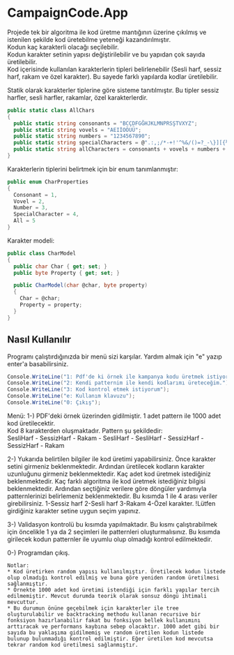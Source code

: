 # CampaignCode.App

Projede tek bir algoritma ile kod üretme mantığının üzerine çıkılmış ve istenilen şekilde kod üretebilme yeteneği kazandırılmıştır.  
Kodun kaç karakterli olacağı seçilebilir.  
Kodun karakter setinin yapısı değiştirilebilir ve bu yapıdan çok sayıda üretilebilir.  
Kod içerisinde kullanılan karakterlerin tipleri belirlenebilir (Sesli harf, sessiz harf, rakam ve özel karakter). Bu sayede farklı yapılarda kodlar üretilebilir.  

Statik olarak karakterler tiplerine göre sisteme tanıtılmıştır. Bu tipler sessiz harfler, sesli harfler, rakamlar, özel karakterlerdir.  
  
```csharp
public static class AllChars
{
  public static string consonants = "BCÇDFGĞHJKLMNPRSŞTVXYZ";
  public static string vovels = "AEIİOÖUÜ";
  public static string numbers = "1234567890";
  public static string specialCharacters = @".:,;/*-+!'^%&/()=?_-\}][{½$#£><@|";
  public static string allCharacters = consonants + vovels + numbers + specialCharacters;
}
```  

Karakterlerin tiplerini belirtmek için bir enum tanımlanmıştır:  

```csharp
public enum CharProperties
{
  Consonant = 1,
  Vovel = 2,
  Number = 3,
  SpecialCharacter = 4,
  All = 5
}
``` 

Karakter modeli:  

```csharp
public class CharModel
{
  public char Char { get; set; }
  public byte Property { get; set; }

  public CharModel(char @char, byte property)
  {
    Char = @char;
    Property = property;
  }
}
```    

## Nasıl Kullanılır  
Programı çalıştırdığınızda bir menü sizi karşılar. Yardım almak için "e" yazıp enter'a basabilirsiniz.   
```csharp
Console.WriteLine("1: Pdf'de ki örnek ile kampanya kodu üretmek istiyorum");
Console.WriteLine("2: Kendi patternim ile kendi kodlarımı üreteceğim.");
Console.WriteLine("3: Kod kontrol etmek istiyorum");
Console.WriteLine("e: Kullanım klavuzu");
Console.WriteLine("0: Çıkış");
```      
    
Menü:
1-) PDF'deki örnek üzerinden gidilmiştir. 1 adet pattern ile 1000 adet kod üretilecektir.   
Kod 8 karakterden oluşmaktadır. Pattern şu şekildedir:   
  SesliHarf - SessizHarf - Rakam - SesliHarf - SesliHarf - SessizHarf - SessizHarf - Rakam    


2-) Yukarıda belirtilen bilgiler ile kod üretimi yapabilirsiniz.
  Önce karakter setini girmeniz beklenmektedir.
  Ardından üretilecek kodların karakter uzunluğunu girmeniz beklenmektedir.
  Kaç adet kod üretmek istediğiniz beklenmektedir.
  Kaç farklı algoritma ile kod üretmek istediğiniz bilgisi beklenmektedir. 
    Ardından seçtiğiniz verilere göre döngüler yardımıyla patternlerinizi belirlemeniz beklenmektedir. Bu kısımda 1 ile 4 arası veriler girebilirsiniz.
      1-Sessiz harf
      2-Sesli harf
      3-Rakam
      4-Özel karakter.
      !Lütfen girdiğiniz karakter setine uygun seçim yapınız.   

3-) Validasyon kontrolü bu kısımda yapılmaktadır. Bu kısmı çalıştırabilmek için öncelikle 1 ya da 2 seçimleri ile patternleri oluşturmalısınız. Bu kısımda girilecek kodun patternler ile uyumlu olup olmadığı kontrol edilmektedir.   

0-) Programdan çıkış.

    Notlar:
    * Kod üretirken random yapısı kullanılmıştır. Üretilecek kodun listede olup olmadığı kontrol edilmiş ve buna göre yeniden random üretilmesi sağlanmıştır.
    * Örnekte 1000 adet kod üretimi istendiği için farklı yapılar tercih edilmemiştir. Mevcut durumda teorik olarak sonsuz döngü ihtimali mevcuttur.
    * Bu durumun önüne geçebilmek için karakterler ile tree oluşturulabilir ve backtracking methodu kullanan recursive bir fonksiyon hazırlanabilir fakat bu fonksiyon bellek kullanımını arttıracak ve performans kaybına sebep olacaktır. 1000 adet gibi bir sayıda bu yaklaşıma gidilmemiş ve random üretilen kodun listede bulunup bulunmadığı kontrol edilmiştir. Eğer üretilen kod mevcutsa tekrar random kod üretilmesi sağlanmıştır.
